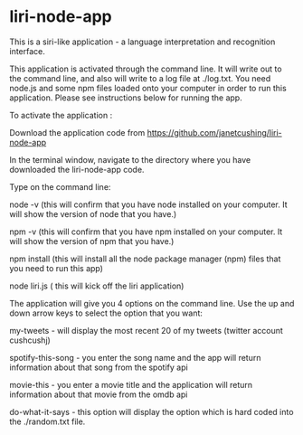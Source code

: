 # liri-node-app
This is a siri-like application - a language interpretation and recognition interface.  

This application is activated through the command line.  It will write out to the command line, and also will write to a log file at ./log.txt.  You need node.js and some npm files loaded onto your computer in order to run this application.  Please see instructions below for running the app.


To activate the application :


Download the application code from https://github.com/janetcushing/liri-node-app


In the terminal window, navigate to the directory where you have downloaded the liri-node-app code.


Type on the command line:

node -v    (this will confirm that you have node installed on your computer.  It will show the version of node that you have.)

npm -v     (this will confirm that you have npm installed on your computer.  It will show the version of npm that you have.)

npm install    (this will install all the node package manager (npm) files that you need to run this app)

node liri.js   ( this will kick off the liri application)



The application will give you 4 options on the command line.  Use the up and down arrow keys to select the option that you want:  

my-tweets - will display the most recent 20 of my tweets (twitter account cushcushj)

spotify-this-song - you enter the song name and the app will return information about that song from the spotify api

movie-this - you enter a movie title and the application will return information about that movie from the omdb api

do-what-it-says - this option will display the option which is hard coded into the ./random.txt file.
